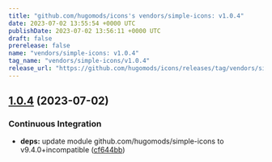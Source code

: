```yaml
---
title: "github.com/hugomods/icons's vendors/simple-icons: v1.0.4"
date: 2023-07-02 13:55:54 +0000 UTC
publishDate: 2023-07-02 13:56:11 +0000 UTC
draft: false
prerelease: false
name: "vendors/simple-icons: v1.0.4"
tag_name: "vendors/simple-icons/v1.0.4"
release_url: "https://github.com/hugomods/icons/releases/tag/vendors/simple-icons/v1.0.4"
---
```


## [1.0.4](https://github.com/hugomods/icons/compare/vendors/simple-icons/v1.0.3...vendors/simple-icons/v1.0.4) (2023-07-02)


### Continuous Integration

* **deps:** update module github.com/hugomods/simple-icons to v9.4.0+incompatible ([cf644bb](https://github.com/hugomods/icons/commit/cf644bb64127a266a0a84153245a783d7cb3aff8))
